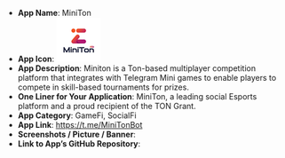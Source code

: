 - **App Name**: MiniTon
- **App Icon**: ![MiniTon-Icon](./MiniTon-logo.png)
- **App Description**: Miniton is a Ton-based multiplayer competition platform that integrates with Telegram Mini games to enable players to compete in skill-based tournaments for prizes.
- **One Liner for Your Application**: MiniTon, a leading social Esports platform and a proud recipient of the TON Grant.
- **App Category**: GameFi, SocialFi
- **App Link**: https://t.me/MiniTonBot
- **Screenshots / Picture / Banner**: 
- **Link to App’s GitHub Repository**: 